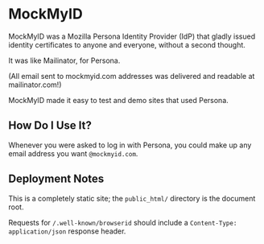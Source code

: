 MockMyID
========

MockMyID was a Mozilla Persona Identity Provider (IdP) that gladly issued identity certificates to anyone and everyone, without a second thought.

It was like Mailinator, for Persona.

(All email sent to mockmyid.com addresses was delivered and readable at mailinator.com!)

MockMyID made it easy to test and demo sites that used Persona.

How Do I Use It?
----------------

Whenever you were asked to log in with Persona, you could make up any email address you want `@mockmyid.com`.

Deployment Notes
----------------

This is a completely static site; the `public_html/` directory is the document root.

Requests for `/.well-known/browserid` should include a `Content-Type: application/json` response header.
